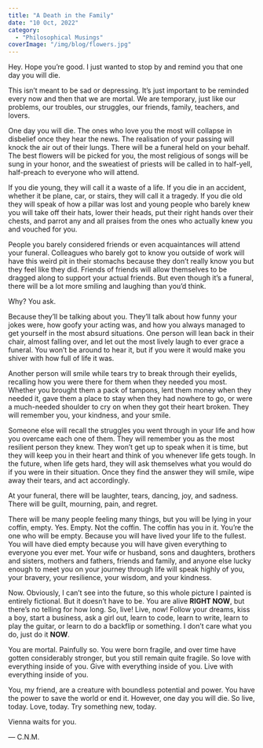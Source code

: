```yaml
---
title: "A Death in the Family"
date: "10 Oct, 2022"
category:
  - "Philosophical Musings"
coverImage: "/img/blog/flowers.jpg"
---
```


Hey. Hope you’re good. I just wanted to stop by and remind you that one day you will die.

This isn’t meant to be sad or depressing. It’s just important to be reminded every now and then that we are mortal. We are temporary, just like our problems, our troubles, our struggles, our friends, family, teachers, and lovers.

One day you will die. The ones who love you the most will collapse in disbelief once they hear the news. The realisation of your passing will knock the air out of their lungs. There will be a funeral held on your behalf. The best flowers will be picked for you, the most religious of songs will be sung in your honor, and the sweatiest of priests will be called in to half-yell, half-preach to everyone who will attend.

If you die young, they will call it a waste of a life. If you die in an accident, whether it be plane, car, or stairs, they will call it a tragedy. If you die old they will speak of how a pillar was lost and young people who barely knew you will take off their hats, lower their heads, put their right hands over their chests, and parrot any and all praises from the ones who actually knew you and vouched for you.

People you barely considered friends or even acquaintances will attend your funeral. Colleagues who barely got to know you outside of work will have this weird pit in their stomachs because they don’t really know you but they feel like they did. Friends of friends will allow themselves to be dragged along to support your actual friends. But even though it’s a funeral, there will be a lot more smiling and laughing than you’d think.

Why? You ask.

Because they’ll be talking about you. They’ll talk about how funny your jokes were, how goofy your acting was, and how you always managed to get yourself in the most absurd situations. One person will lean back in their chair, almost falling over, and let out the most lively laugh to ever grace a funeral. You won’t be around to hear it, but if you were it would make you shiver with how full of life it was.

Another person will smile while tears try to break through their eyelids, recalling how you were there for them when they needed you most. Whether you brought them a pack of tampons, lent them money when they needed it, gave them a place to stay when they had nowhere to go, or were a much-needed shoulder to cry on when they got their heart broken. They will remember you, your kindness, and your smile.

Someone else will recall the struggles you went through in your life and how you overcame each one of them. They will remember you as the most resilient person they knew. They won’t get up to speak when it is time, but they will keep you in their heart and think of you whenever life gets tough. In the future, when life gets hard, they will ask themselves what you would do if you were in their situation. Once they find the answer they will smile, wipe away their tears, and act accordingly.

At your funeral, there will be laughter, tears, dancing, joy, and sadness. There will be guilt, mourning, pain, and regret.

There will be many people feeling many things, but you will be lying in your coffin, empty. Yes. Empty. Not the coffin. The coffin has you in it. You’re the one who will be empty. Because you will have lived your life to the fullest. You will have died empty because you will have given everything to everyone you ever met. Your wife or husband, sons and daughters, brothers and sisters, mothers and fathers, friends and family, and anyone else lucky enough to meet you on your journey through life will speak highly of you, your bravery, your resilience, your wisdom, and your kindness.

Now. Obviously, I can’t see into the future, so this whole picture I painted is entirely fictional. But it doesn’t have to be. You are alive **RIGHT NOW**, but there’s no telling for how long. So, live! Live, now! Follow your dreams, kiss a boy, start a business, ask a girl out, learn to code, learn to write, learn to play the guitar, or learn to do a backflip or something. I don’t care what you do, just do it **NOW**.

You are mortal. Painfully so. You were born fragile, and over time have gotten considerably stronger, but you still remain quite fragile. So love with everything inside of you. Give with everything inside of you. Live with everything inside of you.

You, my friend, are a creature with boundless potential and power. You have the power to save the world or end it. However, one day you will die. So live, today. Love, today. Try something new, today.

Vienna waits for you.

— C.N.M.
